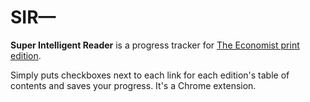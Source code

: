 # SIR—

**Super Intelligent Reader** is a progress tracker for <a href="https://www.economist.com/printedition">The Economist print edition</a>.

Simply puts checkboxes next to each link for each edition's table of contents and saves your progress. It's a Chrome extension.